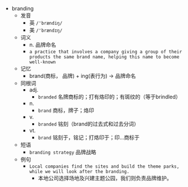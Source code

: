 - branding
  - 发音
    - 英 `/'brændiŋ/`
    - 美 `/'brændɪŋ/`
  - 词义
    - n. 品牌命名
    - `a practice that involves a company giving a group of their products the same brand name, helping this name to become well-known`
  - 记忆
    - brand(商标， 品牌) + ing(表行为) → 品牌命名
  - 同根词
    - adj.
      - `branded` 名牌商标的；打有烙印的；有斑纹的（等于brindled）
    - n.
      - `brand` 商标，牌子；烙印
    - v.
      - `branded` 铭刻（brand的过去式和过去分词）
    - vt.
      - `brand` 铭刻于，铭记；打烙印于；印…商标于
  - 短语
    - `branding strategy` 品牌战略 
  - 例句
    - `Local companies find the sites and build the theme parks, while we will look after the branding.`
      - 本地公司选择场地及兴建主题公园，我们则负责品牌维护。

